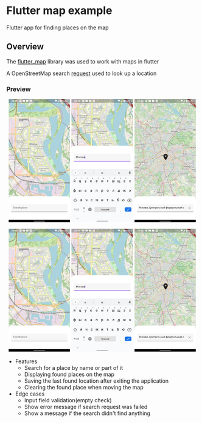 # Flutter map example

Flutter app for finding places on the map

## Overview

The [flutter_map](https://pub.dev/packages/flutter_map) library was used to work with maps in flutter

A OpenStreetMap search [request](https://nominatim.org/release-docs/develop/api/Search/) used to look up a location

### Preview
<p align="center">
<img src="data/screenshot_1.webp" width="32%"/>
<img src="data/screenshot_2.webp" width="32%"/>
<img src="data/screenshot_3.webp" width="32%"/>
</p>
<p align="center">
<img src="data/screenshot_1.webp" width="32%"/>
<img src="data/screenshot_2.webp" width="32%"/>
<img src="data/screenshot_3.webp" width="32%"/>
</p>

* Features
    * Search for a place by name or part of it
    * Displaying found places on the map
    * Saving the last found location after exiting the application
    * Clearing the found place when moving the map
* Edge cases
    * Input field validation(empty check)
    * Show error message if search request was failed
    * Show a message if the search didn't find anything

